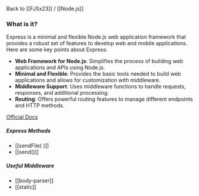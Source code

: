 Back to [[FJSx23]] / [[Node.js]]
### What is it?
Express is a minimal and flexible Node.js web application framework that provides a robust set of features to develop web and mobile applications. Here are some key points about Express:
- **Web Framework for Node.js**: Simplifies the process of building web applications and APIs using Node.js.
- **Minimal and Flexible**: Provides the basic tools needed to build web applications and allows for customization with middleware.
- **Middleware Support**: Uses middleware functions to handle requests, responses, and additional processing.
- **Routing**: Offers powerful routing features to manage different endpoints and HTTP methods.

[Official Docs](https://expressjs.com/en/starter/installing.html)
##### Express Methods
- [[sendFile( )]]
- [[send()]]
##### Useful Middleware
- [[body-parser]]
- [[static]]